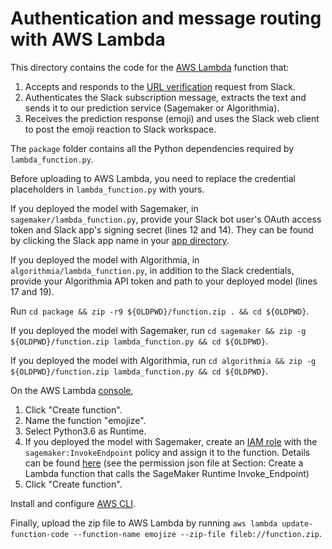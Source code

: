 # Authentication and message routing with AWS Lambda

This directory contains the code for the [AWS Lambda](https://aws.amazon.com/lambda/) function that:
1. Accepts and responds to the [URL verification](https://api.slack.com/events/url_verification) request from Slack.
2. Authenticates the Slack subscription message, extracts the text and sends it to our prediction service (Sagemaker or Algorithmia).
3. Receives the prediction response (emoji) and uses the Slack web client to post the emoji reaction to Slack workspace.

The `package` folder contains all the Python dependencies required by `lambda_function.py`.

Before uploading to AWS Lambda, you need to replace the credential placeholders in `lambda_function.py` with yours.

If you deployed the model with Sagemaker, in `sagemaker/lambda_function.py`, provide your Slack bot user's OAuth access token and Slack app's signing secret (lines 12 and 14). They can be found by clicking the Slack app name in your [app directory](https://api.slack.com/apps).

If you deployed the model with Algorithmia, in `algorithmia/lambda_function.py`, in addition to the Slack credentials, provide your Algorithmia API token and path to your deployed model (lines 17 and 19).

Run `cd package && zip -r9 ${OLDPWD}/function.zip . && cd ${OLDPWD}`.

If you deployed the model with Sagemaker, run `cd sagemaker && zip -g ${OLDPWD}/function.zip lambda_function.py && cd ${OLDPWD}`.

If you deployed the model with Algorithmia, run `cd algorithmia && zip -g ${OLDPWD}/function.zip lambda_function.py && cd ${OLDPWD}`.

On the AWS Lambda [console](https://console.aws.amazon.com/lambda/),
1. Click "Create function".
2. Name the function "emojize".
3. Select Python3.6 as Runtime.
4. If you deployed the model with Sagemaker, create an [IAM role](https://console.aws.amazon.com/iam/home?ad=c&cp=bn&p=iam#/roles) with the `sagemaker:InvokeEndpoint` policy and assign it to the function. Details can be found [here](https://aws.amazon.com/blogs/machine-learning/call-an-amazon-sagemaker-model-endpoint-using-amazon-api-gateway-and-aws-lambda/) (see the permission json file at Section: Create a Lambda function that calls the SageMaker Runtime Invoke_Endpoint)
5. Click "Create function".

Install and configure [AWS CLI](https://docs.aws.amazon.com/cli/latest/userguide/cli-chap-install.html).

Finally, upload the zip file to AWS Lambda by running `aws lambda update-function-code --function-name emojize --zip-file fileb://function.zip`.
